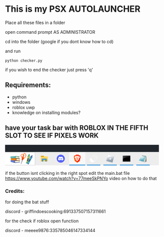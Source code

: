 # This is my PSX AUTOLAUNCHER
Place all these files in a folder

open command prompt AS ADMINISTRATOR

cd into the folder (google if you dont know how to cd)

and run
```
python checker.py
```

if you wish to end the checker just press 'q'

## Requirements:
- python
- windows
- roblox uwp
- knowledge on installing modules?

## have your task bar with ROBLOX IN THE FIFTH SLOT TO SEE IF PIXELS WORK
![image](https://github.com/idonthaveoneatm/Autolauncher/blob/normal/Placement.png)

if the button isnt clicking in the right spot edit the main.bat file
https://www.youtube.com/watch?v=77meeSkPNYo
video on how to do that

### Credits:

for doing the bat stuff

discord - griffindoescooking:691337507157311661

for the check if roblox open function

discord - meeee9876:335785046147334144
